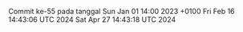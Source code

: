 Commit ke-55 pada tanggal Sun Jan 01 14:00 2023 +0100
Fri Feb 16 14:43:06 UTC 2024
Sat Apr 27 14:43:18 UTC 2024
